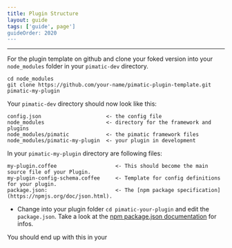 ```yaml
---
title: Plugin Structure
layout: guide
tags: ['guide', page']
guideOrder: 2020
---
```

-----------------------

For the plugin template on github and clone your foked version into your `node_modules` folder 
in your `pimatic-dev` directory.

	cd node_modules
	git clone https://github.com/your-name/pimatic-plugin-template.git pimatic-my-plugin

Your `pimatic-dev` directory should now look like this:

	config.json                		<- the config file
	node_modules               		<- directory for the framework and plugins
	node_modules/pimatic       		<- the pimatic framework files
	node_modules/pimatic-my-plugin  <- your plugin in development


In your `pimatic-my-plugin` directory are following files:

	my-plugin.coffee                   <- This should become the main source file of your Plugin.
	my-plugin-config-schema.coffee     <- Template for config definitions for your plugin.
	package.json:                      <- The [npm package specification](https://npmjs.org/doc/json.html).

* Change into your plugin folder `cd pimatic-your-plugin` and edit the `package.json`. Take a look
  at the [npm package.json documentation](https://npmjs.org/doc/json.html) for infos.

You should end up with this in your 

